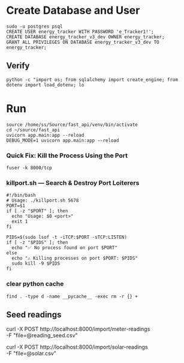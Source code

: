 # Create Database and User
```
sudo -u postgres psql
CREATE USER energy_tracker WITH PASSWORD 'e_Tracker1!';
CREATE DATABASE energy_tracker_v3_dev OWNER energy_tracker;
GRANT ALL PRIVILEGES ON DATABASE energy_tracker_v3_dev TO energy_tracker;
```
## Verify
```
python -c "import os; from sqlalchemy import create_engine; from dotenv import load_dotenv; lo
```
# Run
```
source /home/ss/Source/fast_api/venv/bin/activate
cd ~/source/fast_api
uvicorn app.main:app --reload
DEBUG_MODE=1 uvicorn app.main:app --reload

```
### Quick Fix: Kill the Process Using the Port
```
fuser -k 8000/tcp
```

### killport.sh — Search & Destroy Port Loiterers
```
#!/bin/bash
# Usage: ./killport.sh 5678
PORT=$1
if [ -z "$PORT" ]; then
  echo "Usage: $0 <port>"
  exit 1
fi

PIDS=$(sudo lsof -t -iTCP:$PORT -sTCP:LISTEN)
if [ -z "$PIDS" ]; then
  echo "✅ No process found on port $PORT"
else
  echo "⚠️ Killing processes on port $PORT: $PIDS"
  sudo kill -9 $PIDS
fi

```

### clear python cache
```
find . -type d -name __pycache__ -exec rm -r {} +
```

## Seed readings

curl -X POST http://localhost:8000/import/meter-readings \
  -F "file=@reading_seed.csv"

curl -X POST http://localhost:8000/import/solar-readings \
  -F "file=@solar.csv"
